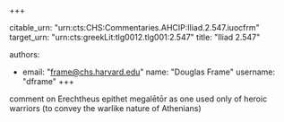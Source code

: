 +++


citable_urn: "urn:cts:CHS:Commentaries.AHCIP:Iliad.2.547.iuocfrm"
target_urn: "urn:cts:greekLit:tlg0012.tlg001:2.547"
title: "Iliad 2.547"

authors:
- email: "frame@chs.harvard.edu"
  name: "Douglas Frame"
  username: "dframe"
+++

<p>comment on Erechtheus epithet megalētōr as one used only of heroic warriors (to convey the warlike nature of Athenians)</p>
